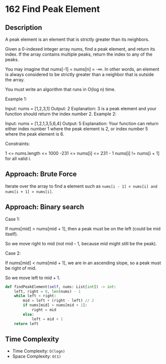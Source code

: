 # 162 Find Peak Element

## Description

A peak element is an element that is strictly greater than its neighbors.

Given a 0-indexed integer array nums, find a peak element, and return its index. If the array contains multiple peaks, return the index to any of the peaks.

You may imagine that nums[-1] = nums[n] = -∞. In other words, an element is always considered to be strictly greater than a neighbor that is outside the array.

You must write an algorithm that runs in O(log n) time.

Example 1:

Input: nums = [1,2,3,1]
Output: 2
Explanation: 3 is a peak element and your function should return the index number 2.
Example 2:

Input: nums = [1,2,1,3,5,6,4]
Output: 5
Explanation: Your function can return either index number 1 where the peak element is 2, or index number 5 where the peak element is 6.

Constraints:

1 <= nums.length <= 1000
-231 <= nums[i] <= 231 - 1
nums[i] != nums[i + 1] for all valid i.

## Approach: Brute Force

Iterate over the array to find a element such as `nums[i - 1] < nums[i] and nums[i + 1] > nums[i]`.

## Approach: Binary search

Case 1:

If nums[mid] > nums[mid + 1], then a peak must be on the left (could be mid itself).

So we move right to mid (not mid - 1, because mid might still be the peak).

Case 2:

If nums[mid] < nums[mid + 1], we are in an ascending slope, so a peak must be right of mid.

So we move left to mid + 1.

```python
def findPeakElement(self, nums: List[int]) -> int:
    left, right = 0, len(nums) - 1
    while left < right:
        mid = left + (right - left) // 2
        if nums[mid] > nums[mid + 1]:
            right = mid
        else:
            left = mid + 1
    return left
```

## Time Complexity

- Time Complexity: `O(logn)`
- Space Complexity: `O(1)`
